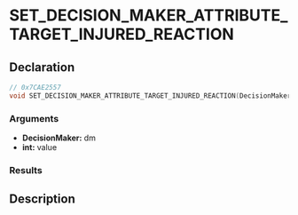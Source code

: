# SET_DECISION_MAKER_ATTRIBUTE_TARGET_INJURED_REACTION

## Declaration
```cpp
// 0x7CAE2557
void SET_DECISION_MAKER_ATTRIBUTE_TARGET_INJURED_REACTION(DecisionMaker dm, int value);
```

### Arguments
- **DecisionMaker:** dm
- **int:** value

### Results

## Description
